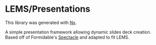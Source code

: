 # LEMS/Presentations

This library was generated with [Nx](https://nx.dev).

A simple presentation framework allowing dynamic slides deck creation.
Based off of Formidable's [Spectacle](https://github.com/FormidableLabs/spectacle/tree/a9b73ac1fd9965b9439864a3657943fa5cf68688) and adapted to fit LEMS.
